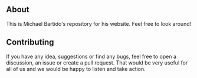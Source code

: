 ## About
This is Michael Bartido's repository for his website. Feel free to look around!
## Contributing

If you have any idea, suggestions or find any bugs, feel free to open a discussion, an issue or create a pull request.
That would be very useful for all of us and we would be happy to listen and take action.